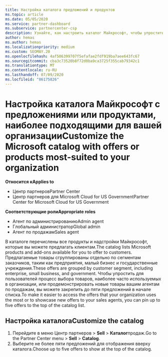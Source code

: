 ```yaml
---
title: Настройка каталога предложений и продуктов
ms.topic: article
ms.date: 05/05/2020
ms.service: partner-dashboard
ms.subservice: partnercenter-csp
description: Узнайте, как настроить каталог Майкрософт, чтобы упростить доступ к предложениям партнеров или продуктам, которые в большинстве случаев используются в вашей организации.
author: hemas
ms.author: hemas
ms.localizationpriority: medium
ms.custom: SEOMAY.20
ms.openlocfilehash: 4af506399707f5efafae2fdf919ba7aee643fc67
ms.sourcegitcommit: cba3c73520b8f72d0ba9ca3725f355cab79342c1
ms.translationtype: MT
ms.contentlocale: ru-RU
ms.lasthandoff: 07/09/2020
ms.locfileid: "86175826"
---
```

# <a name="customize-the-microsoft-catalog-with-offers-or-products-most-suited-to-your-organization"></a><span data-ttu-id="d655c-103">Настройка каталога Майкрософт с предложениями или продуктами, наиболее подходящими для вашей организации</span><span class="sxs-lookup"><span data-stu-id="d655c-103">Customize the Microsoft catalog with offers or products most-suited to your organization</span></span>

<span data-ttu-id="d655c-104">**Относится к**</span><span class="sxs-lookup"><span data-stu-id="d655c-104">**Applies to**</span></span>

- <span data-ttu-id="d655c-105">Центр партнеров</span><span class="sxs-lookup"><span data-stu-id="d655c-105">Partner Center</span></span>
- <span data-ttu-id="d655c-106">Центр партнеров для Microsoft Cloud for US Government</span><span class="sxs-lookup"><span data-stu-id="d655c-106">Partner Center for Microsoft Cloud for US Government</span></span>

<span data-ttu-id="d655c-107">**Соответствующие роли**</span><span class="sxs-lookup"><span data-stu-id="d655c-107">**Appropriate roles**</span></span>

- <span data-ttu-id="d655c-108">Агент по администрированию</span><span class="sxs-lookup"><span data-stu-id="d655c-108">Admin agent</span></span>
- <span data-ttu-id="d655c-109">Глобальный администратор</span><span class="sxs-lookup"><span data-stu-id="d655c-109">Global admin</span></span>
- <span data-ttu-id="d655c-110">Агент по продажам</span><span class="sxs-lookup"><span data-stu-id="d655c-110">Sales agent</span></span>

<span data-ttu-id="d655c-111">В каталоге перечислены все продукты и надстройки Майкрософт, которые вы можете предлагать клиентам.</span><span class="sxs-lookup"><span data-stu-id="d655c-111">The catalog lists Microsoft products and add-ons available for you to offer to customers.</span></span> <span data-ttu-id="d655c-112">Предлагаемые товары сгруппированы отдельно по сегментам заказчиков, таким как предприятия, малый бизнес и государственные учреждения.</span><span class="sxs-lookup"><span data-stu-id="d655c-112">These offers are grouped by customer segment, including enterprise, small business, and government.</span></span> <span data-ttu-id="d655c-113">Чтобы упростить для пользователей процесс выбора товаров, наиболее часто используемых в организации, или продемонстрировать новые товары вашим агентам по продажам, вы можете закрепить до пяти предложений в начале списка.</span><span class="sxs-lookup"><span data-stu-id="d655c-113">To make it easier to access the offers that your organization uses the most or to showcase new offers to your sales agents, you can pin up to five offers to the top of the catalog list.</span></span>

## <a name="customize-the-catalog"></a><span data-ttu-id="d655c-114">Настройка каталога</span><span class="sxs-lookup"><span data-stu-id="d655c-114">Customize the catalog</span></span>

1. <span data-ttu-id="d655c-115">Перейдите в меню Центр партнеров &gt; **Sell** &gt; **Каталог**продаж.</span><span class="sxs-lookup"><span data-stu-id="d655c-115">Go to the Partner Center menu &gt; **Sell** &gt; **Catalog**.</span></span>
2. <span data-ttu-id="d655c-116">Выберите не более пяти предложений для отображения вверху каталога.</span><span class="sxs-lookup"><span data-stu-id="d655c-116">Choose up to five offers to show at the top of the catalog.</span></span>
